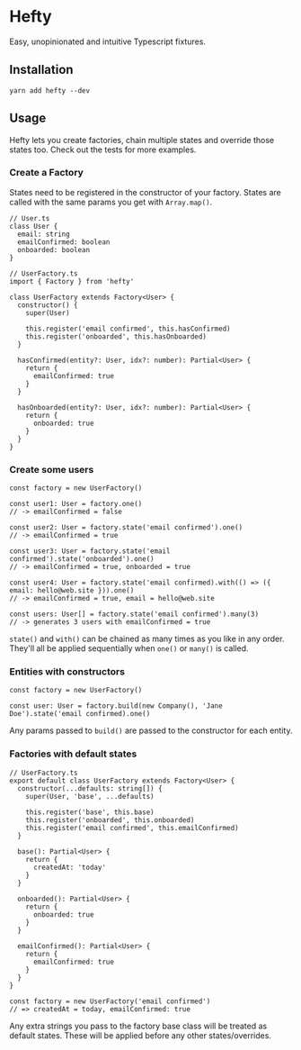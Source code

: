 # Hefty
Easy, unopinionated and intuitive Typescript fixtures.

## Installation
`yarn add hefty --dev`

## Usage
Hefty lets you create factories, chain multiple states and override those states too. Check out the tests for more examples.

### Create a Factory
States need to be registered in the constructor of your factory. States are called with the same params you get with `Array.map()`.

```
// User.ts
class User {
  email: string
  emailConfirmed: boolean
  onboarded: boolean
}

// UserFactory.ts
import { Factory } from 'hefty'

class UserFactory extends Factory<User> {
  constructor() {
    super(User)

    this.register('email confirmed', this.hasConfirmed)
    this.register('onboarded', this.hasOnboarded)
  }

  hasConfirmed(entity?: User, idx?: number): Partial<User> {
    return {
      emailConfirmed: true
    }
  }

  hasOnboarded(entity?: User, idx?: number): Partial<User> {
    return {
      onboarded: true
    }
  }
}
```

### Create some users
```
const factory = new UserFactory()

const user1: User = factory.one()
// -> emailConfirmed = false

const user2: User = factory.state('email confirmed').one()
// -> emailConfirmed = true

const user3: User = factory.state('email confirmed').state('onboarded').one()
// -> emailConfirmed = true, onboarded = true

const user4: User = factory.state('email confirmed).with(() => ({ email: hello@web.site })).one()
// -> emailConfirmed = true, email = hello@web.site

const users: User[] = factory.state('email confirmed').many(3)
// -> generates 3 users with emailConfirmed = true
```

`state()` and `with()` can be chained as many times as you like in any order. They'll all be applied sequentially when `one()` or `many()` is called.

### Entities with constructors
```
const factory = new UserFactory()

const user: User = factory.build(new Company(), 'Jane Doe').state('email confirmed).one()
```

Any params passed to `build()` are passed to the constructor for each entity.

### Factories with default states
```
// UserFactory.ts
export default class UserFactory extends Factory<User> {
  constructor(...defaults: string[]) {
    super(User, 'base', ...defaults)

    this.register('base', this.base)
    this.register('onboarded', this.onboarded)
    this.register('email confirmed', this.emailConfirmed)
  }

  base(): Partial<User> {
    return {
      createdAt: 'today'
    }
  }

  onboarded(): Partial<User> {
    return {
      onboarded: true
    }
  }

  emailConfirmed(): Partial<User> {
    return {
      emailConfirmed: true
    }
  }
}

const factory = new UserFactory('email confirmed')
// => createdAt = today, emailConfirmed: true 
```

Any extra strings you pass to the factory base class will be treated as default states. These will be applied before any other states/overrides.
